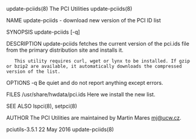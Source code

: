 update-pciids(8)                                                                              The PCI Utilities                                                                              update-pciids(8)



NAME
       update-pciids - download new version of the PCI ID list


SYNOPSIS
       update-pciids [-q]


DESCRIPTION
       update-pciids fetches the current version of the pci.ids file from the primary distribution site and installs it.

       This utility requires curl, wget or lynx to be installed. If gzip or bzip2 are available, it automatically downloads the compressed version of the list.


OPTIONS
       -q     Be quiet and do not report anything except errors.


FILES
       /usr/share/hwdata/pci.ids
              Here we install the new list.


SEE ALSO
       lspci(8), setpci(8)


AUTHOR
       The PCI Utilities are maintained by Martin Mares <mj@ucw.cz>.



pciutils-3.5.1                                                                                   22 May 2016                                                                                 update-pciids(8)
